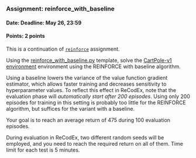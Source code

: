 ### Assignment: reinforce_with_baseline
#### Date: Deadline: May 26, 23:59
#### Points: 2 points

This is a continuation of [`reinforce`](#reinforce) assignment.

Using the [reinforce_with_baseline.py](https://github.com/ufal/npfl114/tree/master/labs/11/reinforce_with_baseline.py)
template, solve the [CartPole-v1 environment](https://gym.openai.com/envs/CartPole-v1)
environment using the REINFORCE with baseline algorithm.

Using a baseline lowers the variance of the value function gradient estimator,
which allows faster training and decreases sensitivity to hyperparameter values.
To reflect this effect in ReCodEx, note that the evaluation phase will
_automatically start after 200 episodes_. Using only 200 episodes for training
in this setting is probably too little for the REINFORCE algorithm, but
suffices for the variant with a baseline.

Your goal is to reach an average return of 475 during 100 evaluation episodes.

During evaluation in ReCodEx, two different random seeds will be employed, and
you need to reach the required return on all of them. Time limit for each test
is 5 minutes.
